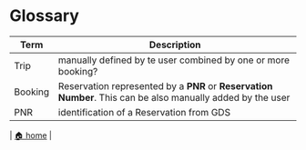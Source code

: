 # Glossary

| Term     | Description                                                                                                   |
|----------|---------------------------------------------------------------------------------------------------------------|
| Trip     | manually defined by te user combined by one or more booking?                                                  |
| Booking  | Reservation represented by a **PNR** or **Reservation Number**. This can be also manually added by the user   |
| PNR      | identification of a Reservation from GDS                                                                      |

| [🏠 home](../README.md#challenge) |
